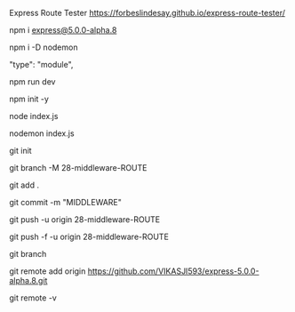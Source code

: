 
<!-- 
//application level par hai isme koi ile nhi banaya hai
router.get("/about/12", (req, res) => {
  res.send("application level");
});
 -->

<!-- 
//--APP.JS---
//When we use path then only that path gives me log on node
//APPLICATION LEVEL MIDDLEWARE
app.use('/about',myLogger);
 -->




Express Route Tester
https://forbeslindesay.github.io/express-route-tester/

npm i express@5.0.0-alpha.8

npm i -D nodemon

"type": "module",

npm run dev

npm init -y

node index.js

nodemon index.js

git init

git branch -M 28-middleware-ROUTE

git add .

git commit -m "MIDDLEWARE"

git push -u origin 28-middleware-ROUTE

git push -f -u origin 28-middleware-ROUTE

git branch

git remote add origin https://github.com/VIKASJI593/express-5.0.0-alpha.8.git

git remote -v
